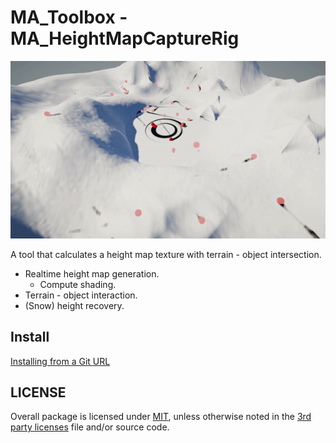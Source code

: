 # MA_Toolbox - MA_HeightMapCaptureRig

![](Documentation~/Images/HeightMapCaptureRig_01.gif)

A tool that calculates a height map texture with terrain - object intersection.

- Realtime height map generation.
  - Compute shading.
- Terrain - object interaction.
- (Snow) height recovery.

## Install

[Installing from a Git URL](https://docs.unity3d.com/Manual/upm-ui-giturl.html)

## LICENSE

Overall package is licensed under [MIT](/LICENSE.md), unless otherwise noted in the [3rd party licenses](/THIRD%20PARTY%20NOTICES.md) file and/or source code.
